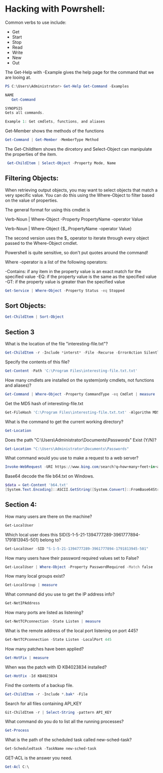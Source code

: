 # Hacking with Powrshell:

Common verbs to use include:
 - Get
 - Start
 - Stop
 - Read
 - Write
 - New
 - Out


The Get-Help with -Example gives the help page for the command that we are looing
at.

 ```powershell
 PS C:\Users\Administrator> Get-Help Get-Command -Examples

NAME
    Get-Command

SYNOPSIS
Gets all commands.

Example 1: Get cmdlets, functions, and aliases
```

Get-Member shows the methods of the functions
```powershell
Get-Command | Get-Member -MemberType Method
```

 The Get-ChildItem shows the dircetory and Select-Object can manipulate the 
 properties of the item.

```powershell
 Get-ChildItem | Select-Object -Property Mode, Name
 ```

## Filtering Objects:

When retrieving output objects, you may want to select objects that match a very
specific value. You can do this using the Where-Object to filter based on the value 
of properties.

The general format for using this cmdlet is

Verb-Noun | Where-Object -Property PropertyName -operator Value

Verb-Noun | Where-Object {$_.PropertyName -operator Value}

The second version uses the $_ operator to iterate through every object passed to the Where-Object cmdlet.

Powershell is quite sensitive, so don't put quotes around the command!

Where -operator is a list of the following operators:

 -Contains: if any item in the property value is an exact match for the specified value
 -EQ: if the property value is the same as the specified value
 -GT: if the property value is greater than the specified value

```powershell
Get-Service | Where-Object -Property Status -eq Stopped
```

## Sort Objects:

```powershell
Get-ChildItem | Sort-Object
```

## Section 3

What is the location of the file "interesting-file.txt"?
```powershell
Get-ChildItem -r -Include *interst* -File -Recurse -ErrorAction SilentlyContinue
```


Specify the contents of this file?
```powershell
Get-Content -Path 'C:\Program Files\interesting-file.txt.txt'
```


How many cmdlets are installed on the system(only cmdlets, not functions and aliases)?
```powershell
Get-Command | Where-Object -Property CommandType -eq Cmdlet | measure
```


Get the MD5 hash of interesting-file.txt
```powershell
Get-FileHash 'C:\Program Files\interesting-file.txt.txt' -Algorithm MD5
```
What is the command to get the current working directory?
```powershell
Get-Location
```

Does the path "C:\Users\Administrator\Documents\Passwords" Exist (Y/N)?
```powershell 
Get-Location "C:\Users\Administrator\Documents\Passwords"
```

What command would you use to make a request to a web server?
```powershell
Invoke-WebRequest -URI https://www.bing.com/search?q=how+many+feet+in+a+mile
```

Base64 decode the file b64.txt on Windows.
```powershell
$data = Get-Content 'b64.txt'
[System.Text.Encoding]::ASCII.GetString([System.Convert]::FromBase64String($data))
```

## Section 4:


How many users are there on the machine?
```powershell
Get-LocalUser
```

Which local user does this SID(S-1-5-21-1394777289-3961777894-1791813945-501) belong to?
```powershell
Get-LocalUser -SID "S-1-5-21-1394777289-3961777894-1791813945-501"
```

How many users have their password required values set to False?
```powershell 
Get-LocalUser | Where-Object -Property PasswordRequired -Match false
```

How many local groups exist?
```powershell
Get-LocalGroup | measure
```

What command did you use to get the IP address info?
```powershell
Get-NetIPAddress
```

How many ports are listed as listening?
```powershell
Get-NetTCPconnection -State Listen | measure
```

What is the remote address of the local port listening on port 445?
```powershell
Get-NetTCPconnection -State Listen -LocalPort 445
```

How many patches have been applied?
```powershell
Get-HotFix | measure
```

When was the patch with ID KB4023834 installed?
```powershell
Get-HotFix -Id KB4023834
```


Find the contents of a backup file.
```powershell
Get-ChildItem -r -Include *.bak* -File 
```

Search for all files containing API_KEY
```powershell
Git-ChildItem -r | Select-String -pattern API_KEY
```

What command do you do to list all the running processes?
```powershell
Get-Process
```

What is the path of the scheduled task called new-sched-task?
```powershell
Get-Scheduledtask -TaskName new-sched-task
```

GET-ACL is the answer you need.
```powershell
Get-Acl C:\
```


